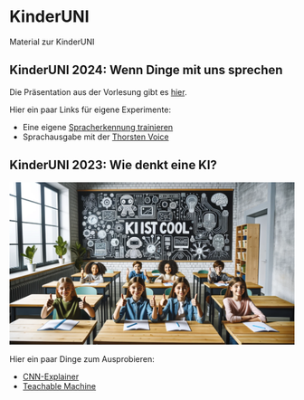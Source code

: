 # KinderUNI
Material zur KinderUNI

## KinderUNI 2024: Wenn Dinge mit uns sprechen 

Die Präsentation aus der Vorlesung gibt es [hier](https://fh-swf.sciebo.de/s/R3a5lC2tlEjVhdF).

Hier ein paar Links für eigene Experimente:

- Eine eigene [Spracherkennung trainieren](https://teachablemachine.withgoogle.com/train/audio)
- Sprachausgabe mit der [Thorsten Voice](https://huggingface.co/spaces/Thorsten-Voice/TTS)



## KinderUNI 2023: Wie denkt eine KI?

![KI ist Cool](KI_Ist_Cool.png)

Hier ein paar Dinge zum Ausprobieren:

- [CNN-Explainer](https://jupiter.fh-swf.de/cnn-explainer)
- [Teachable Machine](https://teachablemachine.withgoogle.com/)

